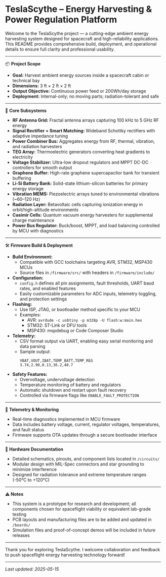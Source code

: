 # TeslaScythe – Energy Harvesting & Power Regulation Platform

Welcome to the TeslaScythe project — a cutting-edge ambient energy harvesting system designed for spacecraft and high-reliability applications. This README provides comprehensive build, deployment, and operational details to ensure full clarity and professional usability.

---

📦 **Project Scope**

- **Goal:** Harvest ambient energy sources inside a spacecraft cabin or technical bay  
- **Dimensions:** 3 ft × 2 ft × 2 ft  
- **Output Objective:** Continuous power feed or 200Wh/day storage  
- **Deployment:** Internal-only; no moving parts; radiation-tolerant and safe  

---

🧩 **Core Subsystems**

- **RF Antenna Grid:** Fractal antenna arrays capturing 100 kHz to 5 GHz RF energy  
- **Signal Rectifier + Smart Matching:** Wideband Schottky rectifiers with adaptive impedance tuning  
- **Power Combiner Bus:** Aggregates energy from RF, thermal, vibration, and radiation harvesters  
- **TEG Array:** Thermoelectric generators converting heat gradients to electricity  
- **Voltage Stabilizer:** Ultra-low dropout regulators and MPPT DC-DC controllers for smooth output  
- **Graphene Buffer:** High-rate graphene supercapacitor bank for transient buffering  
- **Li-Si Battery Bank:** Solid-state lithium-silicon batteries for primary energy storage  
- **Vibration MEMS:** Piezoelectric arrays tuned to environmental vibrations (~60–120 Hz)  
- **Radiation Layer:** Betavoltaic cells capturing ionization energy in orbit/high-altitude environments  
- **Casimir Cells:** Quantum vacuum energy harvesters for supplemental charge maintenance  
- **Power Bus Regulator:** Buck/boost, MPPT, and load balancing controlled by MCU with diagnostics  

---

🛠️ **Firmware Build & Deployment**

- **Build Environment:**  
  - Compatible with GCC toolchains targeting AVR, STM32, MSP430 MCUs  
  - Source files in `/firmware/src/` with headers in `/firmware/include/`  
- **Configuration:**  
  - `config.h` defines all pin assignments, fault thresholds, UART baud rates, and enabled features  
  - Easily customizable parameters for ADC inputs, telemetry toggling, and protection settings  
- **Flashing:**  
  - Use ISP, JTAG, or bootloader method specific to your MCU  
  - Examples:  
    - AVR: `avrdude -c usbtiny -p m328p -U flash:w:main.hex`  
    - STM32: ST-Link or DFU tools  
    - MSP430: mspdebug or Code Composer Studio  
- **Telemetry:**  
  - CSV format output via UART, enabling easy serial monitoring and data parsing  
  - Sample output:  
    ```
    VBAT,VOUT,IBAT,TEMP_BATT,TEMP_REG  
    3.74,2.90,0.13,36.2,40.7  
    ```  
- **Safety Features:**  
  - Overvoltage, undervoltage detection  
  - Temperature monitoring of battery and regulators  
  - Automatic shutdown and restart upon fault recovery  
  - Controlled via firmware flags like `ENABLE_FAULT_PROTECTION`  

---

📡 **Telemetry & Monitoring**

- Real-time diagnostics implemented in MCU firmware  
- Data includes battery voltage, current, regulator voltages, temperatures, and fault status  
- Firmware supports OTA updates through a secure bootloader interface  

---

🔧 **Hardware Documentation**

- Detailed schematics, pinouts, and component lists located in `/circuits/`  
- Modular design with MIL-Spec connectors and star grounding to minimize interference  
- Designed for radiation tolerance and extreme temperature ranges (-50°C to +120°C)  

---

⚠️ **Notes**

- This system is a prototype for research and development; all components chosen for spaceflight viability or equivalent lab-grade testing  
- PCB layouts and manufacturing files are to be added and updated in `/boards/`  
- Simulation files and proof-of-concept demos will be included in future releases  

---

Thank you for exploring TeslaScythe. I welcome collaboration and feedback to push spaceflight energy harvesting technology forward!

---

*Last updated: 2025-05-15*

